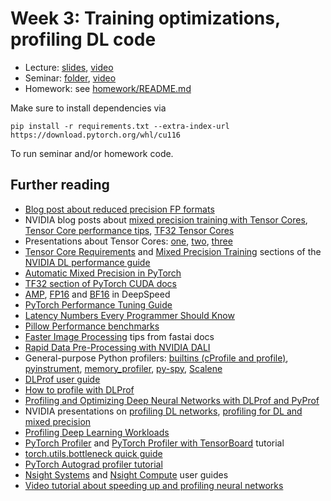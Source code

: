 # Week 3: Training optimizations, profiling DL code

* Lecture: [slides](./lecture.pdf), [video](https://disk.yandex.ru/i/QEfdgByeQCXubw)
* Seminar: [folder](./seminar), [video](https://disk.yandex.ru/i/LVoOHMISU2LT4Q)
* Homework: see [homework/README.md](homework/README.md)

Make sure to install dependencies via

`pip install -r requirements.txt --extra-index-url https://download.pytorch.org/whl/cu116`

To run seminar and/or homework code.

## Further reading
* [Blog post about reduced precision FP formats](https://moocaholic.medium.com/fp64-fp32-fp16-bfloat16-tf32-and-other-members-of-the-zoo-a1ca7897d407)
* NVIDIA blog posts about [mixed precision training with Tensor Cores](https://developer.nvidia.com/blog/video-mixed-precision-techniques-tensor-cores-deep-learning/), [Tensor Core performance tips](https://developer.nvidia.com/blog/optimizing-gpu-performance-tensor-cores/), [TF32 Tensor Cores](https://developer.nvidia.com/blog/accelerating-ai-training-with-tf32-tensor-cores/)
* Presentations about Tensor Cores: [one](https://developer.download.nvidia.com/video/gputechconf/gtc/2019/presentation/s9926-tensor-core-performance-the-ultimate-guide.pdf), [two](https://developer.download.nvidia.com/video/gputechconf/gtc/2020/presentations/s21929-tensor-core-performance-on-nvidia-gpus-the-ultimate-guide.pdf), [three](https://nvlabs.github.io/eccv2020-mixed-precision-tutorial/files/dusan_stosic-training-neural-networks-with-tensor-cores.pdf)
* [Tensor Core Requirements](https://docs.nvidia.com/deeplearning/performance/dl-performance-matrix-multiplication/index.html#requirements-tc) and [Mixed Precision Training](https://docs.nvidia.com/deeplearning/performance/mixed-precision-training/index.html#mptrain) sections of the [NVIDIA DL performance guide](https://docs.nvidia.com/deeplearning/performance/index.html)
* [Automatic Mixed Precision in PyTorch](https://pytorch.org/docs/stable/amp.html)
* [TF32 section of PyTorch CUDA docs](https://pytorch.org/docs/stable/notes/cuda.html#tensorfloat-32-tf32-on-ampere-devices)
* [AMP](https://www.deepspeed.ai/docs/config-json/#automatic-mixed-precision-amp-training-options), [FP16](https://www.deepspeed.ai/docs/config-json/#fp16-training-options) and [BF16](https://www.deepspeed.ai/docs/config-json/#bfloat16-training-options) in DeepSpeed
* [PyTorch Performance Tuning Guide](https://pytorch.org/tutorials/recipes/recipes/tuning_guide.html#)
* [Latency Numbers Every Programmer Should Know](https://colin-scott.github.io/personal_website/research/interactive_latency.html)
* [Pillow Performance benchmarks](https://python-pillow.org/pillow-perf/)
* [Faster Image Processing](https://fastai1.fast.ai/performance.html#faster-image-processing) tips from fastai docs
* [Rapid Data Pre-Processing with NVIDIA DALI](https://developer.nvidia.com/blog/rapid-data-pre-processing-with-nvidia-dali/)
* General-purpose Python profilers: [builtins (cProfile and profile)](https://docs.python.org/3/library/profile.html), [pyinstrument](https://github.com/joerick/pyinstrument), [memory_profiler](https://github.com/pythonprofilers/memory_profiler), [py-spy](https://github.com/benfred/py-spy), [Scalene](https://github.com/plasma-umass/scalene)
* [DLProf user guide](https://docs.nvidia.com/deeplearning/frameworks/dlprof-user-guide/index.html)
* [How to profile with DLProf](https://tigress-web.princeton.edu/~jdh4/how_to_profile_with_dlprof_may_2021.pdf)
* [Profiling and Optimizing Deep Neural Networks with DLProf and PyProf](https://developer.nvidia.com/blog/profiling-and-optimizing-deep-neural-networks-with-dlprof-and-pyprof/)
* NVIDIA presentations on [profiling DL networks](https://developer.download.nvidia.com/video/gputechconf/gtc/2019/presentation/s9339-profiling-deep-learning-networks.pdf), [profiling for DL and mixed precision](https://on-demand.gputechconf.com/gtc-cn/2019/pdf/CN9620/presentation.pdf)
* [Profiling Deep Learning Workloads](https://extremecomputingtraining.anl.gov/files/2020/08/ATPESC-2020-Track-8-Talk-7-Emani-ProfilingDLWorkloads.pdf)
* [PyTorch Profiler](https://pytorch.org/tutorials/recipes/recipes/profiler_recipe.html) and [PyTorch Profiler with TensorBoard](https://pytorch.org/tutorials/intermediate/tensorboard_profiler_tutorial.html) tutorial
* [torch.utils.bottleneck quick guide](https://pytorch.org/docs/stable/bottleneck.html)
* [PyTorch Autograd profiler tutorial](https://pytorch.org/tutorials/beginner/profiler.html)
* [Nsight Systems](https://docs.nvidia.com/nsight-systems/UserGuide/index.html) and [Nsight Compute](https://docs.nvidia.com/nsight-compute/2022.1/index.html) user guides
* [Video tutorial about speeding up and profiling neural networks](https://www.youtube.com/watch?v=ySGIaOb_RDY)
